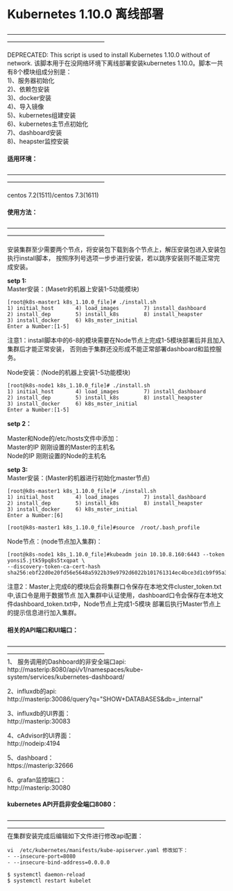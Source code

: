 # Kubernetes 1.10.0 离线部署
————————————————————————————————————————————————————</br>

DEPRECATED: This script is used to install Kubernetes 1.10.0 without of network.
该脚本用于在没网络环境下离线部署安装kubernetes 1.10.0。脚本一共有8个模块组成分别是：</br>
1)、服务器初始化 </br>
2)、依赖包安装 </br>
3)、docker安装 </br>
4)、导入镜像 </br>
5)、kubernetes组建安装 </br>
6)、kubernetes主节点初始化 </br>
7)、dashboard安装 </br>
8)、heapster监控安装 </br>


#### 适用环境：
————————————————————————————————————————————————————</br>

centos 7.2(1511)/centos 7.3(1611) 


#### 使用方法：
————————————————————————————————————————————————————</br>

安装集群至少需要两个节点，将安装包下载到各个节点上，解压安装包进入安装包执行install脚本，
按照序列号选项一步步进行安装，若以跳序安装则不能正常完成安装。

**setp 1:**</br>
Master安装：(Masetr的机器上安装1-5功能模块)
```
[root@k8s-master1 k8s_1.10.0_file]# ./install.sh
1) initial_host       4) load_images        7) install_dashboard
2) install_dep        5) install_k8s        8) install_heapster
3) install_docker     6) k8s_mster_initial
Enter a Number:[1-5]
```
注意1：install脚本中的6-8的模块需要在Node节点上完成1-5模块部署后并且加入集群后才能正常安装，
否则由于集群还没形成不能正常部署dashboard和监控服务。

Node安装：(Node的机器上安装1-5功能模块)
```
[root@k8s-node1 k8s_1.10.0_file]# ./install.sh
1) initial_host       4) load_images        7) install_dashboard
2) install_dep        5) install_k8s        8) install_heapster
3) install_docker     6) k8s_mster_initial
Enter a Number:[1-5]
```
**setp 2：**</br>

Master和Node的/etc/hosts文件中添加：</br>
Master的IP   刚刚设置的Master的主机名 </br>
Node的IP     刚刚设置的Node的主机名 </br>


**setp 3:**</br>
Master安装：(Master的机器进行初始化master节点)
```
[root@k8s-master1 k8s_1.10.0_file]# ./install.sh
1) initial_host       4) load_images        7) install_dashboard
2) install_dep        5) install_k8s        8) install_heapster
3) install_docker     6) k8s_mster_initial
Enter a Number:[6]

[root@k8s-master1 k8s_1.10.0_file]#source  /root/.bash_profile
```

Node节点：(node节点加入集群)：
```
[root@k8s-node1 k8s_1.10.0_file]#kubeadm join 10.10.8.160:6443 --token yonsi5.jtk59pq8s5txqpat \
--discovery-token-ca-cert-hash sha256:ebf22d0e20fd56e5648a5922b39e9792d6022b101761314ec4bce3d1cb9f95a3
```
注意2：Master上完成6的模块后会将集群口令保存在本地文件cluster_token.txt中,该口令是用于数据节点
加入集群中认证使用，dashboard口令会保存在本地文件dashboard_token.txt中，Node节点上完成1-5模块
部署后执行Master节点上的提示信息进行加入集群。

#### 相关的API端口和UI端口：
————————————————————————————————————————————————————</br>
1、 服务调用的Dashboard的非安全端口api:</br>
   http://masterip:8080/api/v1/namespaces/kube-system/services/kubernetes-dashboard/

2、influxdb的api:</br>
   http://masterip:30086/query?q="SHOW+DATABASES&db=_internal"

3、influxdb的UI界面：</br>
   http://masterip:30083

4、cAdvisor的UI界面：</br>
   http://nodeip:4194

5、dashboard：</br>
   https://masterip:32666

6、grafan监控端口：</br>
   http://masterip:30080

#### kubernetes API开启非安全端口8080：
————————————————————————————————————————————————————</br>
在集群安装完成后编辑如下文件进行修改api配置：
```
vi  /etc/kubernetes/manifests/kube-apiserver.yaml 修改如下：
- --insecure-port=8080
- --insecure-bind-address=0.0.0.0

$ systemctl daemon-reload 
$ systemctl restart kubelet
```
